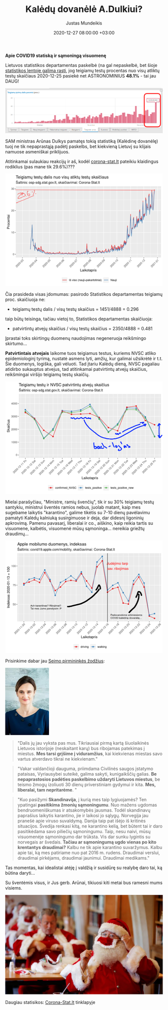﻿---
title: "Kalėdų dovanėlė A.Dulkiui?"
date: 2020-12-27 08:00:00 +03:00
author: Justas Mundeikis
layout: post
comments: true
citation: true
image:  /assets/2020/12/27/img.png
thumbnail: /assets/2020/12/27/thumb.img.png
categories:
  - COVID19
tags:
  - statistika
---

**Apie COVID19 statiską ir sąmoningą visuomenę**<!--more-->

Lietuvos statistikos departamentas paskelbė (na gal nepaskelbė, bet šioje [statistikos lentoje galima rasti](https://osp.maps.arcgis.com/apps/MapSeries/index.html?appid=c6bc9659a00449239eb3bde062d23caa), jog teigiamų testų procentas nuo visų atliktų testų skaičiaus 2020-12-25 pasiekė net ASTRONOMINIUS **48.1%** - tai jau DAUG!

![](/assets/2020/12/27/4.png)

SAM ministras Arūnas Dulkys pamatęs tokią statistiką (Kalėdinę dovanėlę) tuoj ne tik nepaprastąją padėtį paskelbs, bet kiekvieną Lietuvį su klijais namuose asmeniškai priklijuos.

Atitinkamai sulaukiau reakcijų ir aš, kodėl [corona-stat.lt](corona-stat.lt) pateikiu klaidingus rodiklius (pas mane tik 29.6%)???

![](/assets/2020/12/27/1.png)

Čia prasideda visas įdomumas: pasirodo Statistikos departamentas teigiamų proc. skaičiuoja ne:

* teigiamų testų dalis /  visų testų skaičius = 1451/4888 = 0.296

taip būtų teisinga, tačiau vietoj to, Statistikos departamentas skaičiuoja:

* patvirtintų atvejų skaičius / visų testų skaičius = 2350/4888 = 0.481

Įprastai toks skirtingų duomenų naudojimas negeneruoja reikšmingo skirtumo...

**Patvirtintais atvejais** laikome tuos teigiamus testus, kuriems NVSC atliko epidemiologinį tyrimą, nustatė asmens lyti, amžių, kur galimai užsikrėtė ir t.t.  Šie duomenys, logiška, gali vėluoti. Tad įtariu Kalėdų dieną, NVSC pagaliau atidirbo sukauptus atvejus, tad atitinkamai patvirtintų atvejų skaičius, reikšmingai viršijo teigiamų testų skaičių.

![](/assets/2020/12/27/2.png)

Mielai parašyčiau, "Ministre, ramių švenčių", tik ir su 30% teigiamų testų santykiu, ministrui šventės ramios nebus, juolab matant, kaip mes sugebame laikytis "karantino", galime tikėtis su 7-10 dienų pavėlavimu pamatyti Kalėdų kalniuką susirgimuose ir deja, dar didesnį ligoninių apkrovimą. Pamenu pavasarį, liberalai ir co., aiškino, kaip reikia tartis su visuomene, kalbėtis, visuomenė mūsų sąmoninga... nereikia griežtų draudimų...

![](/assets/2020/12/27/3.png)

Prisinkime dabar jau [Seimo pirmininkės žodžius](https://www.lrt.lt/naujienos/pozicija/679/1161404/viktorija-cmilyte-nielsen-isgyvename-liepiamosios-demokratijos-pika-kuo-tai-gresia):

![](/assets/2020/12/27/viktorija_cmilyte_nielsen.jpeg)


>"Dalis jų jau vyksta pas mus. Tikriausiai pirmą kartą šiuolaikinės Lietuvos istorijoje (neskaitant karų) bus ribojamas patekimas į miestus. **Mes tarsi grįšime į viduramžius**, kai kiekvienas miestas savo vartus atverdavo tikrai ne kiekvienam."


>"Vakar valdančioji dauguma, priimdama Civilinės saugos įstatymo pataisas, Vyriausybei suteikė, galima sakyti, kunigaikščių galias. **Be nepaprastosios padėties paskelbimo uždaryti Lietuvos miestus**, be teismo žmogų izoliuoti 30 dienų priverstiniam gydymui ir kita. **Mes, liberalai, tam nepritarėme**. "

>"Kuo pasižymi **Skandinavija**, į kurią mes taip lygiuojamės? Ten ypatingai **pasitikima žmonių sąmoningumu**. Nuo mažens ugdomas bendruomeniškumas ir atsakomybės jausmas. Todėl skandinavų paprašius laikytis karantino, jie ir laikosi jo sąlygų. Norvegija jau pranešė apie viruso suvaldymą. Danija taip pat išėjo iš kritinės situacijos. Švedija renkasi kitą, ne karantino kelią, bet būtent tai ir daro pasitikėdama savo piliečių sąmoningumu.
Taip, nesu naivi, mūsų visuomenėje sąmoningumo dar trūksta. Vis dar sunku lygintis su norvegais ar švedais. **Tačiau ar sąmoningumą ugdo vienas po kito krentantys draudimai?** Kalbu ne tik apie karantino suvaržymus. Kalbu apie tai, ką mes patiriame nuo pat 2016 m. rudens. Draudimai verslui, draudimai pirkėjams, draudimai jaunimui. Draudimai medikams."

Tas momentas, kai idealistai atėję į valdžią ir susidūrę su realybę daro tai, ką būtina daryti...

Su šventėmis visus, ir Jus gerb. Arūnai, tikiuosi kiti metai bus ramesni mums visiems.

![](/assets/2020/12/27/santa.jpeg)

Daugiau statisikos: [Corona-Stat.lt](corona-stat.lt) tinklapyje
